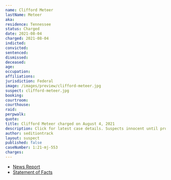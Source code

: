 ```yaml
---
name: Clifford Meteer
lastName: Meteer
aka:
residence: Tennessee
status: Charged
date: 2021-08-04
charged: 2021-08-04
indicted:
convicted:
sentenced:
dismissed:
deceased:
age:
occupation:
affiliations:
jurisdiction: Federal
image: /images/preview/clifford-meteer.jpg
suspect: clifford-meteer.jpg
booking:
courtroom:
courthouse:
raid:
perpwalk:
quote:
title: Clifford Meteer charged on August 4, 2021
description: Click for latest case details. Suspects innocent until proven guilty.
author: seditiontrack
layout: suspect
published: false
caseNumber: 1:21-mj-553
charges:
---
```


- [News Report]()
- [Statement of Facts](https://www.justice.gov/usao-dc/case-multi-defendant/file/1423161/download)

